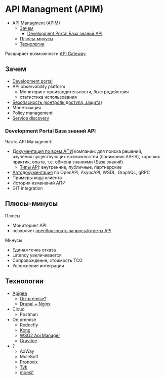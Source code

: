 # API Managment (APIM)

- [API Managment (APIM)](#api-managment-apim)
  - [Зачем](#зачем)
    - [Development Portal База знаний API](#development-portal-база-знаний-api)
  - [Плюсы-минусы](#плюсы-минусы)
  - [Технологии](#технологии)

Расширяет возможности [API Gateway](api.gateway.md).

## Зачем

- [Development portal](https://cloud.google.com/blog/products/api-management/top-5-trends-for-api-powered-digital-transformation-in-2021)
- API observability platform
  - Мониторинг производительности, быстродействия
  - статистика использования
- [Безопасность (контроль доступа, защита)](https://aws.amazon.com/ru/api-gateway/api-management/?pg=wianapi&cta=apimgtprcs)
- Монетизация
- Policy management
- [Service discovery](../arch/pattern/deployment/service.discovery.md)

### Development Portal База знаний API

Часть API Managment:

- [Документация по всем АПИ](api.md) компании: для поиска решений, изучения существующих возможностей (понимания AS-IS), хороших практик, опыта, т.е. обмена знаниями (База знаний)
  - [Типы API](https://neiros.ru/blog/business/api-kak-primenyaetsya-programmnyy-interfeys-na-primerakh-6-populyarnykh-servisov/): внутренние, публичные, партнерские
- [Автодокументация](api.md) по OpenAPI, AsyncAPI, WSDL, GraphQL, gRPC
- Примеры кода клиента
- История изменений АПИ
- GIT integration
  
## Плюсы-минусы

Плюсы

- Мониторинг API
- позволяет [преобразовать запросы/ответы API](https://habr.com/ru/companies/X5Tech/articles/543324/)

Минусы

- Единая точка отказа
- Latency увеличивается
- Сопровождение, стоимость ТСО
- Усложнение интеграции

## Технологии

- [Apigee](https://cloud.google.com/apigee)
  - [On-premise?](https://docs.apigee.com/private-cloud/versions)
  - [Drupal + Nginx](https://cloud.google.com/apigee/docs/api-platform/publish/intro-portals)
- Cloud
  - Postman
- On premise
  - Redocfly
  - [Kong](../technology/middleware/api.gateway/gw.kong.md)
  - [WSO2 Api Manager](https://wso2.com/api-manager/)
  - [Gravitee](../technology/middleware/api.gateway/gw.gravitee.md)
- ?
  - AxWay
  - MuleSoft
  - [Pronovix](https://pronovix.com/blog/one-developer-portal-document-them-all)
  - [Tyk](https://tyk.io/)
  - [moesif](https://www.moesif.com/)